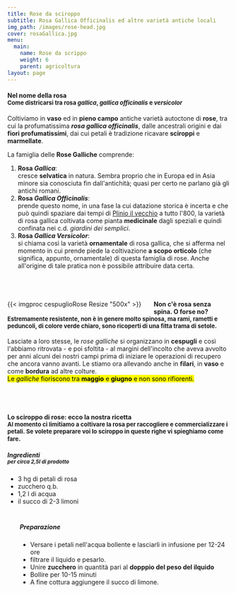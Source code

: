 ```yaml
---
title: Rose da sciroppo
subtitle: Rosa Gallica Officinalis ed altre varietà antiche locali
img_path: /images/rose-head.jpg
cover: rosaGallica.jpg
menu:
  main:
    name: Rose da scrippo
    weight: 6
    parent: agricoltura
layout: page
---
```


<section style="margin-bottom:5em">
  <h4>Nel nome della rosa<br />
    <span style="font-size:small">Come districarsi tra rosa <i>gallica</i>, <i>gallica officinalis</i> e  <i>versicolor</i></span>
  </h4>
  <p>
    Coltiviamo in <b>vaso</b> ed in <b>pieno campo</b> antiche varietà autoctone di <b>rose</b>, tra cui la profumatissima <strong><i>rosa gallica officinalis</i></strong>, dalle ancestrali origini e dai <b>fiori profumatissimi</b>, dai cui petali è tradizione ricavare <b>sciroppi</b> e <b>marmellate</b>.
  </p>
  <div class="important min">
    La famiglia delle <b>Rose Galliche</b> comprende: 
    <ol>
      <li><b>Rosa <i>Gallica</i></b>:<br /> 
      cresce <b>selvatica</b> in natura. Sembra proprio che in Europa ed in Asia minore sia conosciuta fin dall'antichità; quasi per certo ne parlano già gli antichi romani.</li>
      <li><b>Rosa <i>Gallica Officinalis</i></b>:<br />
      prende questo nome, in una fase la cui datazione storica è incerta e che può quindi spaziare dai tempi di <a href="https://it.wikipedia.org/wiki/Plinio_il_Vecchio" target="_blank">Plinio il vecchio</a> a tutto l'800, la varietà di rosa gallica coltivata come pianta <b>medicinale</b> dagli speziali e quindi confinata nei c.d. <i>giardini dei semplici</i>.</li>
      <li><b>Rosa <i>Gallica Versicolor</i></b>:<br /> 
      si chiama così la varietà <b>ornamentale</b> di rosa gallica, che si afferma nel momento in cui prende piede la coltivazione <b>a scopo orticolo</b> (che significa, appunto, ornamentale) di questa famiglia di rose. Anche all'origine di tale pratica non è possibile attribuire data certa.</li>
    </ol>
  </div>
  </p>
</section>
<section style="margin-bottom:5em">
  <figure class="sh brd" style="margin: 0 2em 1em 0;float:left">
    {{< imgproc cespuglioRose Resize "500x" >}}
  </figure>
  <h4>
  Non c'è rosa senza spina. O forse no?<br />
  <span style="font-size:small">Estremamente resistente, non è in genere molto spinosa, ma rami, rametti e peduncoli, di colore verde chiaro, sono ricoperti di una fitta trama di setole.</span>
  </h4>
  <p>
  Lasciate a loro stesse, le <i>rose galliche</i> si organizzano in <b>cespugli</b> e così l'abbiamo ritrovata - e poi sfoltita - al margini dell'incolto che aveva avvolto per anni alcuni dei nostri campi prima di iniziare le operazioni di recupero che ancora vanno avanti. Le stiamo ora allevando anche in <b>filari</b>, in <b>vaso</b> e come <b>bordura</b> ad altre colture.<br />
  <mark>Le <i>galliche</i> fioriscono tra <b>maggio</b> e <b>giugno</b> e non sono rifiorenti.</mark>
  </p>
</section>
<section style="margin-bottom:5em">
  <h4>
  Lo sciroppo di rose: ecco la nostra ricetta<br />
  <span style="font-size:small">Al momento ci limitiamo a coltivare la rosa per raccogliere e commercializzare i petali. Se volete preparare voi lo sciroppo in queste righe vi spieghiamo come fare</span>.
  </h4>
  <article class="flex">
    <div class="note min greennote col-4" style="text-align:left!important">
      <h5>Ingredienti <br /><small> per circa 2,5l di prodotto</small>
      </h5>
      <ul>
        <li>3 hg di petali di rosa</li>
        <li>zucchero q.b.</li>
        <li>1,2 l di acqua</li>
        <li>il succo di 2-3 limoni</li>
      </ul>
    </div>
    <div style="padding:.5em 0 0 2em">
      <h5>Preparazione</h5>
      <ul>
        <li>Versare i petali nell'acqua bollente e lasciarli in infusione per 12-24 ore</li>
        <li>filtrare il liquido e pesarlo.</li> 
        <li>Unire <b>zucchero</b> in quantità pari al <b>dopppio del peso del ilquido</b></li>
        <li>Bollire per 10-15 minuti</li>
        <li>A fine cottura aggiungere il succo di limone.</li>
    </div>
  </article>
</section>


<!-- 
X circa 2,5 lt di prodotto. 3 etti di petali di rosa. Versare 1,2 lt di acqua bollente e lasciare in infusione per 12 24h. Filtrare il liquido e pesarlo. Unire zucchero pari al doppio del peso del liquido. Bollire per 10 15 minuti, a fine cottura aggiungere il succo di 2 3 limoni.
-->


 


<!-- TODO:  linkare e consigliare http://www.trafioriepiante.it -->